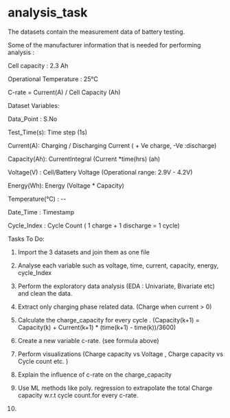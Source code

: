 # analysis_task

The datasets contain the measurement data of battery testing. 

Some of the manufacturer information that is needed for performing analysis :

Cell capacity : 2.3 Ah

Operational Temperature : 25°C

C-rate = Current(A) / Cell Capacity (Ah)

Dataset Variables:

Data_Point : S.No	

Test_Time(s): Time step (1s) 

Current(A): Charging / Discharging Current ( + Ve charge, -Ve :discharge)	

Capacity(Ah): CurrentIntegral (Current *time(hrs) (ah)	

Voltage(V) : Cell/Battery Voltage (Operational range: 2.9V - 4.2V)

Energy(Wh): Energy (Voltage * Capacity)	

Temperature(℃)	: --

Date_Time	: Timestamp

Cycle_Index : Cycle Count ( 1 charge + 1 discharge = 1 cycle) 


Tasks To Do: 

1. Import the 3 datasets and join them as one file
2. Analyse each variable such as voltage, time, current, capacity, energy, cycle_Index
3. Perform the exploratory data analysis (EDA : Univariate, Bivariate etc) and clean the data.
4. Extract only charging phase related data. (Charge when current > 0)
5. Calculate the charge_capacity for every cycle . (Capacity(k+1) = Capacity(k) + Current(k+1) * (time(k+1) - time(k))/3600)
6. Create a new variable c-rate. (see formula above)
7. Perform visualizations (Charge capacity vs Voltage , Charge capacity vs Cycle count etc. )
8. Explain the influence of c-rate on the charge_capacity

9. Use ML methods like poly. regression to extrapolate the total Charge capacity w.r.t cycle count.for every c-rate.
10. 
